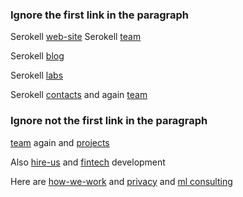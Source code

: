 <!--
 - SPDX-FileCopyrightText: 2018-2019 Serokell <https://serokell.io>
 -
 - SPDX-License-Identifier: MPL-2.0
 -->

### Ignore the first link in the paragraph

<!-- xrefcheck: ignore link-->
Serokell [web-site](https://serokell.io/)
Serokell [team](https://serokell.io/team)

<!-- xrefcheck: ignore link-->

Serokell [blog](https://serokell.io/blog)

Serokell <!-- xrefcheck: ignore link --> [labs](https://serokell.io/labs)

Serokell <!-- xrefcheck: ignore link -->
[contacts](https://serokell.io/contacts) and again
[team](https://serokell.io/team)

### Ignore not the first link in the paragraph

[team](https://serokell.io/team) again and <!-- xrefcheck: ignore link --> [projects](https://serokell.io/projects)

Also [hire-us](https://serokell.io/hire-us) and <!--xrefcheck: ignore link -->
[fintech](https://serokell.io/fintech-development)
development

Here are [how-we-work](https://serokell.io/how-we-work) and [privacy](https://serokell.io/privacy)
and <!-- xrefcheck: ignore link -->     [ml consulting](https://serokell.io/machine-learning-consulting)
